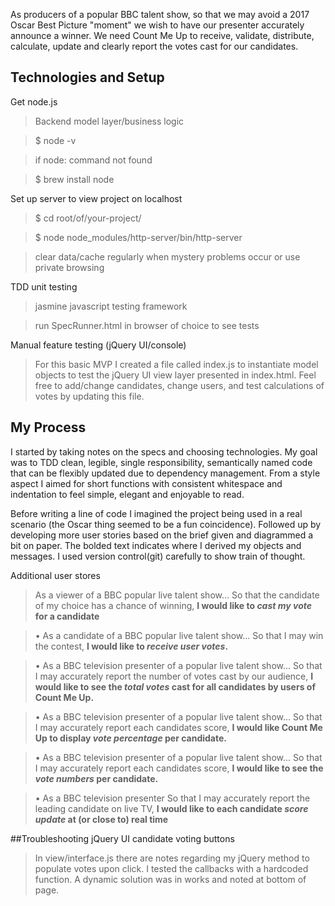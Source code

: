 As producers of a popular BBC talent show, so that we may avoid a 2017 Oscar Best Picture "moment" we wish to have our presenter accurately announce a winner. We need Count Me Up to receive, validate, distribute, calculate, update and clearly report the votes cast for our candidates.

## Technologies and Setup

Get node.js
> Backend model layer/business logic

>$ node -v

> if node: command not found

> $ brew install node

Set up server to view project on localhost
>$ cd root/of/your-project/

> $ node node_modules/http-server/bin/http-server

>clear data/cache regularly when mystery problems occur or use private browsing

TDD unit testing
>jasmine javascript testing framework

>  run SpecRunner.html in browser of choice to see tests

Manual feature testing (jQuery UI/console)
>For this basic MVP I created a file called index.js to instantiate model objects to test the jQuery UI view layer presented in index.html.  Feel free to add/change candidates, change users, and test calculations of votes by updating this file.




## My Process
I started by taking notes on the specs and choosing technologies. My goal was to TDD clean, legible, single responsibility, semantically named code that can be flexibly updated due to dependency management. From a style aspect I aimed for short functions with consistent whitespace and indentation to feel simple, elegant and enjoyable to read.

Before writing a line of code I imagined the project being used in a real scenario (the Oscar thing seemed to be a fun coincidence). Followed up by developing more user stories based on the brief given and diagrammed a bit on paper. The bolded text indicates where I derived my objects and messages. I used version control(git) carefully to show train of thought.

Additional user stores
> As a viewer of a BBC popular live talent show...
So that the candidate of my choice has a chance of winning,
**I would like to *cast my vote* for a candidate**

> • As a candidate of a BBC popular live talent show...
So that I may win the contest,
**I would like to *receive user votes*.**

> • As a BBC television presenter of a popular live talent show...
So that I may accurately report the number of votes cast by our audience,
**I would like to see the *total votes* cast for all candidates by users of Count Me Up.**

> • As a BBC television presenter of a popular live talent show...
So that I may accurately report each candidates score,
**I would like Count Me Up to display *vote percentage* per candidate.**

> • As a BBC television presenter of a popular live talent show...
So that I may accurately report each candidates score,
**I would like to see the *vote numbers* per candidate.**

> • As a BBC television presenter
So that I may accurately report the leading candidate on live TV,
**I would like to each candidate *score update* at (or close to) real time**

##Troubleshooting
jQuery UI candidate voting buttons
>In view/interface.js there are notes regarding my jQuery method to populate votes upon click. I tested the callbacks with a hardcoded function. A dynamic solution was in works and noted at bottom of page.  
